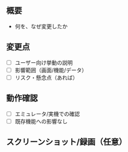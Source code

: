 ## 概要
- 何を、なぜ変更したか

## 変更点
- [ ] ユーザー向け挙動の説明
- [ ] 影響範囲（画面/機能/データ）
- [ ] リスク・懸念点（あれば）

## 動作確認
- [ ] エミュレータ/実機での確認
- [ ] 既存機能への影響なし

## スクリーンショット/録画（任意）